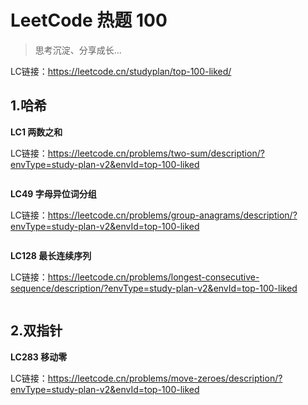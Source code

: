 # LeetCode 热题 100

> 思考沉淀、分享成长...

LC链接：https://leetcode.cn/studyplan/top-100-liked/

## 1.哈希

**LC1 两数之和**

LC链接：https://leetcode.cn/problems/two-sum/description/?envType=study-plan-v2&envId=top-100-liked

```

```



**LC49 字母异位词分组**

LC链接：https://leetcode.cn/problems/group-anagrams/description/?envType=study-plan-v2&envId=top-100-liked

```

```



 **LC128 最长连续序列**

LC链接：https://leetcode.cn/problems/longest-consecutive-sequence/description/?envType=study-plan-v2&envId=top-100-liked

```

```



## 2.双指针

**LC283 移动零**

LC链接：https://leetcode.cn/problems/move-zeroes/description/?envType=study-plan-v2&envId=top-100-liked

```

```



